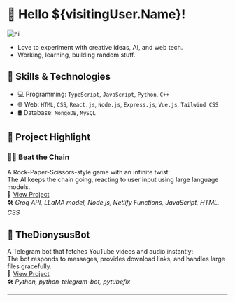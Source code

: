 # 👋 Hello ${visitingUser.Name}!

![hi](https://media0.giphy.com/media/v1.Y2lkPTc5MGI3NjExNHByYXlpbDBlaXprMGpkamtlazl6ZmdiamYwazlxYjlxeGkzY2FsbiZlcD12MV9pbnRlcm5hbF9naWZfYnlfaWQmY3Q9Zw/3oEduZtPOv5OSecubu/giphy.gif)

- Love to experiment with creative ideas, AI, and web tech.
- Working, learning, building random stuff.

## 🚀 Skills & Technologies

- 💻 Programming: `TypeScript`, `JavaScript`, `Python`, `C++`
- 🌐 Web: `HTML`, `CSS`, `React.js`, `Node.js`, `Express.js`, `Vue.js`, `Tailwind CSS`
- 🛢️ Database: `MongoDB`, `MySQL`

## 📂 Project Highlight

### ⛓️‍💥 **Beat the Chain**
A Rock-Paper-Scissors-style game with an infinite twist:  
The AI keeps the chain going, reacting to user input using large language models.  
🔗 [View Project](https://beatthechain.netlify.app/)  
🛠️ *Groq API, LLaMA model, Node.js, Netlify Functions, JavaScript, HTML, CSS*

## 🤖 TheDionysusBot
A Telegram bot that fetches YouTube videos and audio instantly:  
The bot responds to messages, provides download links, and handles large files gracefully.  
🔗 [View Project](https://t.me/TheDionysusBot)  
🛠 *Python, python-telegram-bot, pytubefix*

---
